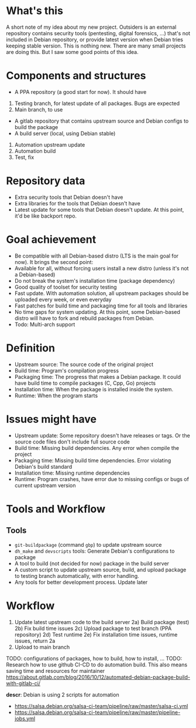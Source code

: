 # What's this
A short note of my idea about my new project. Outsiders is an external repository contains security tools (pentesting, digital forensics, ...) that's not included in Debian repository, or provide latest version when Debian tries keeping stable version. This is nothing new. There are many small projects are doing this. But I saw some good points of this idea.
# Components and structures
- A PPA repository (a good start for now). It should have
1. Testing branch, for latest update of all packages. Bugs are expected
2. Main branch, to use
- A gitlab repository that contains upstream source and Debian configs to build the package
- A build server (local, using Debian stable)
1. Automation upstream update
2. Automation build
3. Test, fix
# Repository data
- Extra security tools that Debian doesn't have
- Extra libraries for the tools that Debian doesn't have
- Latest update for some tools that Debian doesn't update. At this point, it'd be like backport repo.
# Goal achievement
- Be compatible with all Debian-based distro (LTS is the main goal for now). It brings the second point:
- Available for all, without forcing users install a new distro (unless it's not a Debian-based)
- Do not break the system's installation time (package dependency)
- Good quality of toolset for security testing
- Fast update. With automation solution, all upstream packages should be uploaded every week, or even everyday
- Fast patches for build time and packaging time for all tools and libraries
- No time gaps for system updating. At this point, some Debian-based distro will have to fork and rebuild packages from Debian.
- Todo: Multi-arch support
# Definition
- Upstream source: The source code of the original project
- Build time: Program's compilation progress
- Packaging time: The progress that makes a Debian package. It could have build time to compile packages (C, Cpp, Go) projects
- Installation time: When the package is installed inside the system.
- Runtime: When the program starts
# Issues might have
- Upstream update: Some repository doesn't have releases or tags. Or the source code files don't include full source code
- Build time: Missing build dependencies. Any error when compile the project
- Packaging time: Missing build time dependencies. Error violating Debian's build standard
- Installation time: Missing runtime dependencies 
- Runtime: Program crashes, have error due to missing configs or bugs of current upstream version
# Tools and Workflow
## Tools
- `git-buildpackage` (command `gbp`) to update upstream source
- `dh_make` and `devscripts` tools: Generate Debian's configurations to package
- A tool to build (not decided for now) package in the build server
- A custom script to update upstream source, build, and upload package to testing branch automatically, with error handling.
- Any tools for better development process. Update later
# Workflow
1. Update latest upstream code to the build server
2a) Build package (test)
2b) Fix build time issues
2c) Upload package to test branch (PPA repository)
2d) Test runtime
2e) Fix installation time issues, runtime issues, return 2a
3. Upload to main branch

TODO: configurations of packages, how to build, how to install, ...
TODO: Research how to use github CI-CD to do automation build. This also means saving time and resources for maintainer https://about.gitlab.com/blog/2016/10/12/automated-debian-package-build-with-gitlab-ci/

**descr**: Debian is using 2 scripts for automation
- https://salsa.debian.org/salsa-ci-team/pipeline/raw/master/salsa-ci.yml
- https://salsa.debian.org/salsa-ci-team/pipeline/raw/master/pipeline-jobs.yml